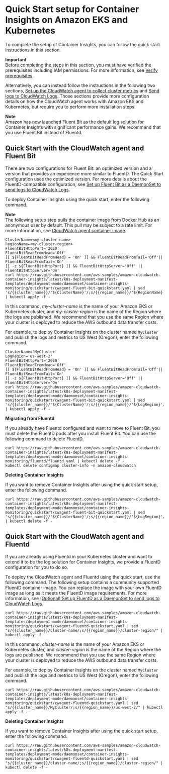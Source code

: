# Quick Start setup for Container Insights on Amazon EKS and Kubernetes<a name="Container-Insights-setup-EKS-quickstart"></a>

To complete the setup of Container Insights, you can follow the quick start instructions in this section\.

**Important**  
Before completing the steps in this section, you must have verified the prerequisites including IAM permissions\. For more information, see [Verify prerequisites](Container-Insights-prerequisites.md)\. 

Alternatively, you can instead follow the instructions in the following two sections, [Set up the CloudWatch agent to collect cluster metrics](Container-Insights-setup-metrics.md) and [Send logs to CloudWatch Logs](Container-Insights-EKS-logs.md)\. Those sections provide more configuration details on how the CloudWatch agent works with Amazon EKS and Kubernetes, but require you to perform more installation steps\.

**Note**  
Amazon has now launched Fluent Bit as the default log solution for Container Insights with significant performance gains\. We recommend that you use Fluent Bit instead of Fluentd\.

## Quick Start with the CloudWatch agent and Fluent Bit<a name="Container-Insights-setup-EKS-quickstart-FluentBit"></a>

There are two configurations for Fluent Bit: an optimized version and a version that provides an experience more similar to FluentD\. The Quick Start configuration uses the optimized version\. For more details about the FluentD\-compatible configuration, see [Set up Fluent Bit as a DaemonSet to send logs to CloudWatch Logs](Container-Insights-setup-logs-FluentBit.md)\.

To deploy Container Insights using the quick start, enter the following command\.

**Note**  
The following setup step pulls the container image from Docker Hub as an anonymous user by default\. This pull may be subject to a rate limit\. For more information, see [CloudWatch agent container image](ContainerInsights.md#container-insights-download-limit)\.

```
ClusterName=<my-cluster-name>
RegionName=<my-cluster-region>
FluentBitHttpPort='2020'
FluentBitReadFromHead='Off'
[[ ${FluentBitReadFromHead} = 'On' ]] && FluentBitReadFromTail='Off'|| FluentBitReadFromTail='On'
[[ -z ${FluentBitHttpPort} ]] && FluentBitHttpServer='Off' || FluentBitHttpServer='On'
curl https://raw.githubusercontent.com/aws-samples/amazon-cloudwatch-container-insights/latest/k8s-deployment-manifest-templates/deployment-mode/daemonset/container-insights-monitoring/quickstart/cwagent-fluent-bit-quickstart.yaml | sed 's/{{cluster_name}}/'${ClusterName}'/;s/{{region_name}}/'${RegionName}'/;s/{{http_server_toggle}}/"'${FluentBitHttpServer}'"/;s/{{http_server_port}}/"'${FluentBitHttpPort}'"/;s/{{read_from_head}}/"'${FluentBitReadFromHead}'"/;s/{{read_from_tail}}/"'${FluentBitReadFromTail}'"/' | kubectl apply -f -
```

In this command, *my\-cluster\-name* is the name of your Amazon EKS or Kubernetes cluster, and *my\-cluster\-region* is the name of the Region where the logs are published\. We recommend that you use the same Region where your cluster is deployed to reduce the AWS outbound data transfer costs\.

For example, to deploy Container Insights on the cluster named `MyCluster` and publish the logs and metrics to US West \(Oregon\), enter the following command\.

```
ClusterName='MyCluster'
LogRegion='us-west-2'
FluentBitHttpPort='2020'
FluentBitReadFromHead='Off'
[[ ${FluentBitReadFromHead} = 'On' ]] && FluentBitReadFromTail='Off'|| FluentBitReadFromTail='On'
[[ -z ${FluentBitHttpPort} ]] && FluentBitHttpServer='Off' || FluentBitHttpServer='On'
curl https://raw.githubusercontent.com/aws-samples/amazon-cloudwatch-container-insights/latest/k8s-deployment-manifest-templates/deployment-mode/daemonset/container-insights-monitoring/quickstart/cwagent-fluent-bit-quickstart.yaml | sed 's/{{cluster_name}}/'${ClusterName}'/;s/{{region_name}}/'${LogRegion}'/;s/{{http_server_toggle}}/"'${FluentBitHttpServer}'"/;s/{{http_server_port}}/"'${FluentBitHttpPort}'"/;s/{{read_from_head}}/"'${FluentBitReadFromHead}'"/;s/{{read_from_tail}}/"'${FluentBitReadFromTail}'"/' | kubectl apply -f -
```

**Migrating from Fluentd**

If you already have Fluentd configured and want to move to Fluent Bit, you must delete the FluentD pods after you install Fluent Bit\. You can use the following command to delete FluentD\.

```
curl https://raw.githubusercontent.com/aws-samples/amazon-cloudwatch-container-insights/latest/k8s-deployment-manifest-templates/deployment-mode/daemonset/container-insights-monitoring/fluentd/fluentd.yaml | kubectl delete -f -
kubectl delete configmap cluster-info -n amazon-cloudwatch
```

**Deleting Container Insights**

If you want to remove Container Insights after using the quick start setup, enter the following command\.

```
curl https://raw.githubusercontent.com/aws-samples/amazon-cloudwatch-container-insights/latest/k8s-deployment-manifest-templates/deployment-mode/daemonset/container-insights-monitoring/quickstart/cwagent-fluent-bit-quickstart.yaml | sed 's/{{cluster_name}}/'${ClusterName}'/;s/{{region_name}}/'${LogRegion}'/;s/{{http_server_toggle}}/"'${FluentBitHttpServer}'"/;s/{{http_server_port}}/"'${FluentBitHttpPort}'"/;s/{{read_from_head}}/"'${FluentBitReadFromHead}'"/;s/{{read_from_tail}}/"'${FluentBitReadFromTail}'"/' | kubectl delete -f -
```

## Quick Start with the CloudWatch agent and Fluentd<a name="Container-Insights-setup-EKS-quickstart-Fluentd"></a>

If you are already using Fluentd in your Kubernetes cluster and want to extend it to be the log solution for Container Insights, we provide a FluentD configuration for you to do so\.

To deploy the CloudWatch agent and Fluentd using the quick start, use the following command\. The following setup contains a community supported FluentD container image\. You can replace the image with your own FluentD image as long as it meets the FluentD image requirements\. For more information, see [\(Optional\) Set up FluentD as a DaemonSet to send logs to CloudWatch Logs](Container-Insights-setup-logs.md)\.

```
curl https://raw.githubusercontent.com/aws-samples/amazon-cloudwatch-container-insights/latest/k8s-deployment-manifest-templates/deployment-mode/daemonset/container-insights-monitoring/quickstart/cwagent-fluentd-quickstart.yaml | sed "s/{{cluster_name}}/cluster-name/;s/{{region_name}}/cluster-region/" | kubectl apply -f -
```

In this command, *cluster\-name* is the name of your Amazon EKS or Kubernetes cluster, and *cluster\-region* is the name of the Region where the logs are published\. We recommend that you use the same Region where your cluster is deployed to reduce the AWS outbound data transfer costs\.

For example, to deploy Container Insights on the cluster named `MyCluster` and publish the logs and metrics to US West \(Oregon\), enter the following command\.

```
curl https://raw.githubusercontent.com/aws-samples/amazon-cloudwatch-container-insights/latest/k8s-deployment-manifest-templates/deployment-mode/daemonset/container-insights-monitoring/quickstart/cwagent-fluentd-quickstart.yaml | sed "s/{{cluster_name}}/MyCluster/;s/{{region_name}}/us-west-2/" | kubectl apply -f -
```

**Deleting Container Insights**

If you want to remove Container Insights after using the quick start setup, enter the following command\.

```
curl https://raw.githubusercontent.com/aws-samples/amazon-cloudwatch-container-insights/latest/k8s-deployment-manifest-templates/deployment-mode/daemonset/container-insights-monitoring/quickstart/cwagent-fluentd-quickstart.yaml | sed "s/{{cluster_name}}/cluster-name/;s/{{region_name}}/cluster-region/" | kubectl delete -f -
```